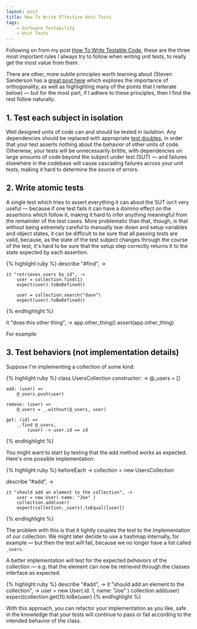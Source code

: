 ```yaml
---
layout: post
title: How To Write Effective Unit Tests
tags:
    - Software Testability
    - Unit Tests
---
```


Following on from my post [How To Write Testable Code](/blog/2012/10/10/how-to-write-testable-code), these are the three most important rules I always try to follow when writing unit tests, to really get the most value from them.

There are other, more subtle principles worth learning about (Steven Sanderson has a [great post here](http://blog.stevensanderson.com/2009/08/24/writing-great-unit-tests-best-and-worst-practises/) which explores the importance of orthogonality, as well as highlighting many of the points that I reiterate below) &mdash; but for the most part, if I adhere to these principles, then I find the rest follow naturally.

## 1. Test each subject in isolation

Well designed units of code can and should be tested in isolation.  Any dependencies should be replaced with appropriate [test doubles](http://www.martinfowler.com/bliki/TestDouble.html), in order that your test asserts nothing about the behavior of other units of code.  Otherwise, your tests will be unnecessarily brittle, with dependencies on large amounts of code beyond the subject under test (SUT) &mdash; and failures elsewhere in the codebase will cause cascading failures across your unit tests, making it hard to determine the source of errors.

## 2. Write atomic tests

A single test which tries to assert everything it can about the SUT isn't very useful &mdash; because if one test fails it can have a domino effect on the assertions which follow it, making it hard to infer anything meaningful from the remainder of the test cases.  More problematic than that, though, is that without being extremely careful to manually tear down and setup variables and object states, it can be difficult to be sure that all passing tests are valid, because, as the state of the test subject changes through the course of the test, it's hard to be sure that the setup step correctly returns it to the state expected by each assertion.

{% highlight ruby %}
describe "#find", ->

    it "retrieves users by id", ->
        user = collection.find(1)
        expect(user).toBeDefined()
        
        user = collection.search("dave")
        expect(user).toBeDefined()
{% endhighlight %}
    
it "does this other thing", ->
    app.other_thing()
    assert(app.other_thing)

For example:

## 3. Test behaviors (not implementation details)

Suppose I'm implementing a collection of some kind:

{% highlight ruby %}
class UsersCollection
    constructor: ->
        @_users = []
 
    add: (user) =>
        @_users.push(user)
 
    remove: (user) =>
        @_users = _.without(@_users, user)
 
    get: (id) =>
        _.find @_users,
            (user) -> user.id == id
{% endhighlight %}
        
You might want to start by testing that the add method works as expected.  Here's one possible implementation:

{% highlight ruby %}
beforeEach ->
    collection = new UsersCollection
 
describe "#add", ->
 
    it "should add an element to the collection", ->
        user = new User( name: "Joe" )
        collection.add(user)
        expect(collection._users).toEqual([user])
{% endhighlight %}

The problem with this is that it tightly couples the test to the implementation of our collection.  We might later decide to use a hashmap internally, for example &mdash; but then the test will fail, because we no longer have a list called ```_users```.

A better implementation will test for the expected *behaviors* of the collection &mdash; e.g. that the element can now be retrieved through the classes interface as expected.

{% highlight ruby %}
describe "#add", ->
    it "should add an element to the collection", ->
        user = new User( id: 1, name: "Joe" )
        collection.add(user)
        expect(collection.get(1)).toBe(user)
{% endhighlight %}
     
With this approach, you can refactor your implementation as you like, safe in the knowledge that your tests will continue to pass or fail according to the intended behavior of the class.

